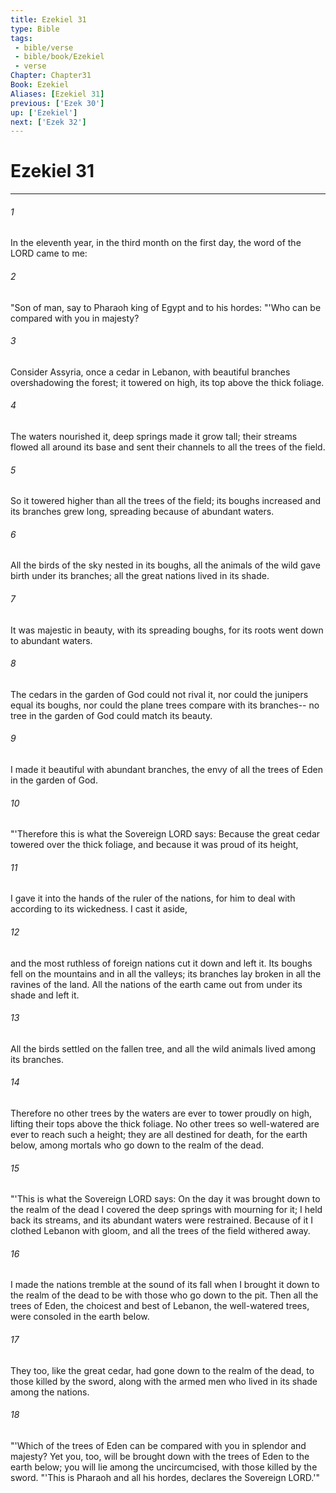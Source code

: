 ```yaml
---
title: Ezekiel 31
type: Bible
tags:
 - bible/verse
 - bible/book/Ezekiel
 - verse
Chapter: Chapter31
Book: Ezekiel
Aliases: [Ezekiel 31]
previous: ['Ezek 30']
up: ['Ezekiel']
next: ['Ezek 32']
---
```

# Ezekiel 31

***


###### 1 
In the eleventh year, in the third month on the first day, the word of the LORD came to me: 

###### 2 
"Son of man, say to Pharaoh king of Egypt and to his hordes: "'Who can be compared with you in majesty? 

###### 3 
Consider Assyria, once a cedar in Lebanon, with beautiful branches overshadowing the forest; it towered on high, its top above the thick foliage. 

###### 4 
The waters nourished it, deep springs made it grow tall; their streams flowed all around its base and sent their channels to all the trees of the field. 

###### 5 
So it towered higher than all the trees of the field; its boughs increased and its branches grew long, spreading because of abundant waters. 

###### 6 
All the birds of the sky nested in its boughs, all the animals of the wild gave birth under its branches; all the great nations lived in its shade. 

###### 7 
It was majestic in beauty, with its spreading boughs, for its roots went down to abundant waters. 

###### 8 
The cedars in the garden of God could not rival it, nor could the junipers equal its boughs, nor could the plane trees compare with its branches-- no tree in the garden of God could match its beauty. 

###### 9 
I made it beautiful with abundant branches, the envy of all the trees of Eden in the garden of God. 

###### 10 
"'Therefore this is what the Sovereign LORD says: Because the great cedar towered over the thick foliage, and because it was proud of its height, 

###### 11 
I gave it into the hands of the ruler of the nations, for him to deal with according to its wickedness. I cast it aside, 

###### 12 
and the most ruthless of foreign nations cut it down and left it. Its boughs fell on the mountains and in all the valleys; its branches lay broken in all the ravines of the land. All the nations of the earth came out from under its shade and left it. 

###### 13 
All the birds settled on the fallen tree, and all the wild animals lived among its branches. 

###### 14 
Therefore no other trees by the waters are ever to tower proudly on high, lifting their tops above the thick foliage. No other trees so well-watered are ever to reach such a height; they are all destined for death, for the earth below, among mortals who go down to the realm of the dead. 

###### 15 
"'This is what the Sovereign LORD says: On the day it was brought down to the realm of the dead I covered the deep springs with mourning for it; I held back its streams, and its abundant waters were restrained. Because of it I clothed Lebanon with gloom, and all the trees of the field withered away. 

###### 16 
I made the nations tremble at the sound of its fall when I brought it down to the realm of the dead to be with those who go down to the pit. Then all the trees of Eden, the choicest and best of Lebanon, the well-watered trees, were consoled in the earth below. 

###### 17 
They too, like the great cedar, had gone down to the realm of the dead, to those killed by the sword, along with the armed men who lived in its shade among the nations. 

###### 18 
"'Which of the trees of Eden can be compared with you in splendor and majesty? Yet you, too, will be brought down with the trees of Eden to the earth below; you will lie among the uncircumcised, with those killed by the sword. "'This is Pharaoh and all his hordes, declares the Sovereign LORD.'" 
